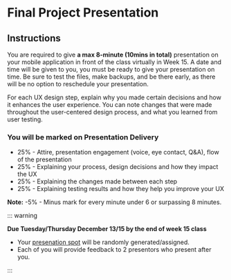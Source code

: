 # Final Project Presentation

## Instructions

You are required to give **a max 8-minute (10mins in total)** presentation on your mobile application in front of the class virtually in Week 15. A date and time will be given to you, you must be ready to give your presentation on time. Be sure to test the files, make backups, and be there early, as there will be no option to reschedule your presentation.

For each UX design step, explain why you made certain decisions and how it enhances the user experience. You can note changes that were made throughout the user-centered design process, and what you learned from user testing. 

### You will be marked on Presentation Delivery

- 25% - Attire, presentation engagement (voice, eye contact, Q&A), flow of the presentation
- 25% - Explaining your process, design decisions and how they impact the UX
- 25% - Explaining the changes made between each step
- 25% - Explaining testing results and how they help you improve your UX

**Note:** -5% - Minus mark for every minute under 6 or surpassing 8 minutes.

::: warning

**Due Tuesday/Thursday December 13/15 by the end of week 15 class**

- Your [presenation spot](https://www.random.org/lists/) will be randomly generated/assigned.
- Each of you will provide feedback to 2 presentors who present after you. 

:::